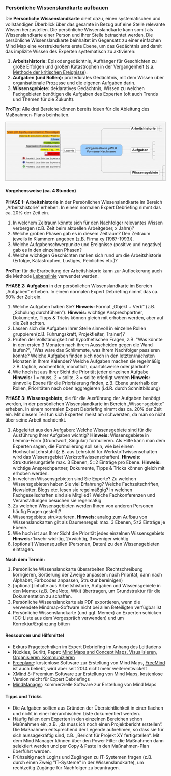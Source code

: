 ### Persönliche Wissenslandkarte aufbauen

Die **Persönliche Wissenslandkarte** dient dazu, einen systematischen und vollständigen Überblick über das gesamte in Bezug auf eine Stelle relevante Wissen herzustellen. Die persönliche Wissenslandkarte kann somit als Wissenslandkarte einer Person und ihrer Stelle betrachtet werden. Die persönliche Wissenslandkarte beinhaltet im Gegensatz zu einer einfachen Mind Map eine vorstrukturierte erste Ebene, um das Gedächtnis und damit das implizite Wissen des Experten systematisch zu aktivieren:

1. **Arbeitshistorie:** Episodengedächtnis, Aufhänger für Geschichten zu große Erfolgen und großen Katastrophen in der Vergangenheit (s.a. [Methode der kritischen Ereignisse](https://de.wikipedia.org/wiki/Methode_der_kritischen_Ereignisse)).
2. **Aufgaben (und Rollen):** prozedurales Gedächtnis, mit dem Wissen über organisationale Prozesse und die eigenen Aufgaben darin.
3. **Wissensgebiete:** deklaratives Gedächtnis, Wissen zu welchen Fachgebieten benötigen die Aufgaben des Experten (oft auch Trends und Themen für die Zukunft).

**ProTip:** Alle drei Bereiche können bereits Ideen für die Ableitung des Maßnahmen-Plans beinhalten.

![Persönliche Wissenslandkarte (MindManager) von @simondueckert, CC BY 4.0](images/Persoenliche-Wissenslandkarte.png)

#### Vorgehensweise (ca. 4 Stunden)

**PHASE 1: Arbeitshistorie** in der Persönlichen Wissenslandkarte im Bereich „Arbeitshistorie“ erheben. In einem normalen Expert Debriefing nimmt das ca. 20% der Zeit ein.

1. In welchem Zeitraum könnte sich für den Nachfolger relevantes Wissen verbergen (z.B. Zeit beim aktuellen Arbeitgeber, x Jahre)?
1. Welche groben Phasen gab es in diesem Zeitraum? Den Zeitraum jeweils in Klammern angeben (z.B. Firma xy (1987-1993)).
1. Welche Aufgabenschwerpunkte und Ereignisse (positive und negative) gab es in den einzelnen Phasen?
1. Welche wichtigen Geschichten ranken sich rund um die Arbeitshistorie (Erfolge, Katastrophen, Lustiges, Peinliches etc.)?

**ProTip:** für die Erarbeitung der Arbeitshistorie kann zur Auflockerung auch die Methode [Lebenslinie](https://www.christianhmeyer.de/die-lebenslinie-aus-der-vergangenheit-fuer-die-zukunft-lernen/) verwendet werden.

**PHASE 2: Aufgaben** in der persönlichen Wissenslandkarte im Bereich „Aufgaben“ erheben. In einem normalen Expert Debriefing nimmt das ca. 60% der Zeit ein.

1. Welche Aufgaben haben Sie?
   **Hinweis:** Format „Objekt + Verb“ (z.B. „Schulung durchführen“).
   **Hinweis:** wichtige Ansprechpartner, Dokumente, Tipps & Tricks können gleich mit erhoben werden, aber auf die Zeit achten.
1. Lassen sich die Aufgaben Ihrer Stelle sinnvoll in einzelne Rollen gruppieren(z.B. Führungskraft, Projektleiter, Trainer)?
1. Prüfen der Vollständigkeit mit hypothetischen Fragen, z.B. "Was könnte in den ersten 3
Monaten nach ihrem Ausscheiden gegen die Wand laufen?", "Was wäre das Schlimmste,
was ihrem Nachfolger passieren könnte? Welche Aufgaben finden sich noch in den letzten/nächsten Monaten in Ihrem Kalender? Welche Aufgaben machen sie regelmäßig z.B. täglich, wöchentlich, monatlich, quartalsweise oder jährlich?
1. Wie hoch ist aus Ihrer Sicht die Priorität jeder einzelnen Aufgabe
**Hinweis:** 1 = muss, 2 = sollte, 3 = sollte erledigt werden
**Hinweis:** sinnvolle Ebene für die Priorisierung finden, z.B. Ebene unterhalb der Rollen, Prioritäten nach oben aggregieren (i.d.R. durch Schnittbildung)

**PHASE 3: Wissensgebiete**, die für die Ausführung der Aufgaben benötigt werden, in der persönlichen Wissenslandkarte im Bereich „Wissensgebiete“ erheben. In einem normalen Expert Debriefing nimmt das ca. 20% der Zeit ein. Mit diesem Teil tun sich Experten meist am schwersten, da man so nicht über seine Arbeit nachdenkt.

1. Abgeleitet aus den Aufgaben: Welche Wissensgebiete sind für die Ausführung Ihrer Aufgaben wichtig?
**Hinweis:** Wissensgebiete in Lemma-Form (Grundwort, Singular) formulieren. Als Hilfe
kann man dem Experten sagen, die Formulierung soll sein, wie bei einem HochschulLehrstuhl (z.B. aus Lehrstuhl für Werkstoffwissenschaften wird das Wissensgebiet Werkstoffwissenschaften).
**Hinweis:** Strukturierungstiefe max. 3 Ebenen, 5±2 Einträge pro Ebene.
**Hinweis:** wichtige Ansprechpartner, Dokumente, Tipps & Tricks können gleich mit erhoben werden.
1. In welchen Wissensgebieten sind Sie Experte? Zu welchen Wissensgebieten haben Sie
viel Erfahrung? Welche Fachzeitschriften, Newsletter, Blogs etc. lesen sie regelmäßgig? In welchen Fachgesellschaften sind sie Mitglied? Welche Fachkonferenzen und Veranstaltungen besuchen sie regelmäßig 
1. Zu welchen Wissensgebieten werden Ihnen von anderen Personen häufig Fragen gestellt?
1. Wissensgebiete strukturieren.
**Hinweis:** analog zum Aufbau von Wissenslandkarten gilt als Daumenregel: max. 3 Ebenen, 5±2 Einträge je Ebene.
1. Wie hoch ist aus Ihrer Sicht die Priorität jedes einzelnen Wissensgebiets
**Hinweis:** 1=sehr wichtig, 2=wichtig, 3=weniger wichtig
1. [optional] Wissensquellen (Personen, Daten) zu den Wissensgebieten eintragen.

**Nach dem Termin:**

1. Persönliche Wissenslandkarte überarbeiten (Rechtschreibung korrigieren, Sortierung der Zweige anpassen: nach Priorität, dann nach Alphabet, Farbcodes anpassen, Struktur bereinigen)
1. [optional] Inhalte aus Arbeitshistorie, Aufgaben und Wissensgebiete in den Memex (z.B. OneNote, Wiki) übertragen, um Grundstruktur für die Dokumentation zu schaffen.
1. Persönliche Wissenslandkarte als PDF exportieren, wenn die verwendete Mindmap-Software nicht bei allen Beteiligten verfügbar ist
1. Persönliche Wissenslandkarte (und ggf. Memex) an Experten schicken (CC-Liste aus dem Vorgespräch verwenden) und um Korrektur/Ergänzung bitten

#### Ressourcen und Hilfsmittel

- Exkurs Fragetechniken im Expert Debriefing im Anhang des Leitfadens
- Nückles, Gurlitt, Papst: [Mind Maps and Concept Maps. Visualisieren, Organisieren, Kommunizieren](https://amzn.to/2HahgC8)
- [Freeplane](https://www.freeplane.org): kostenlose Software zur Erstellung von Mind Maps, [FreeMind](http://freemind.sourceforge.net/) ist auch beliebt, wird aber seit 2014 nicht mehr weiterentwickelt
- [XMind 8](https://www.xmind.net/de/xmind8-pro/): Freemium Software zur Erstellung von Mind Maps, kostenlose Version reicht für Expert Debriefings
- [MindManager](http://www.mindjet.de): kommerzielle Software zur Erstellung von Mind Maps

#### Tipps und Tricks

* Die Aufgaben sollten aus Gründen der Übersichtlichkeit in einer flachen und nicht in einer hierarchischen Liste dokumentiert werden.
* Häufig fallen dem Experten in den einzelnen Bereichen schon Maßnahmen ein, z.B. „da muss ich noch einen Projektbericht erstellen“. Die Maßnahmen entsprechend der Legende aufnehmen, so dass sie für sich aussagekräftig sind, z.B. „Bericht für Projekt XY fertigstellen“. Mit dem Mind Manager können über den Power Filter die Maßnahmen dann selektiert werden und per Copy & Paste in den Maßnahmen-Plan überführt werden.
* Frühzeitig nach Logins und Zugängen zu IT-Systemen fragen (z.B. durch einen Zweig "IT-Systeme" in der Wissenslandkarte), um rechtzeitig Zugänge für Nachfolger zu beantragen.

